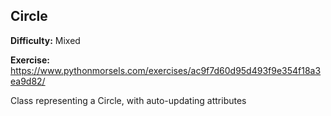 ## Circle

**Difficulty:** Mixed

**Exercise:** https://www.pythonmorsels.com/exercises/ac9f7d60d95d493f9e354f18a3ea9d82/

Class representing a Circle, with auto-updating attributes
    